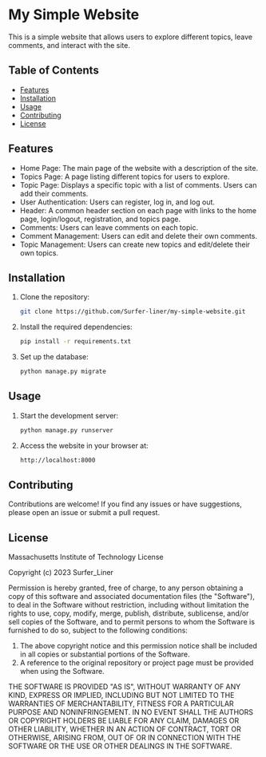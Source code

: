 # My Simple Website

This is a simple website that allows users to explore different topics, leave comments, and interact with the site.

## Table of Contents

- [Features](#features)
- [Installation](#installation)
- [Usage](#usage)
- [Contributing](#contributing)
- [License](#license)

## Features

- Home Page: The main page of the website with a description of the site.
- Topics Page: A page listing different topics for users to explore.
- Topic Page: Displays a specific topic with a list of comments. Users can add their comments.
- User Authentication: Users can register, log in, and log out.
- Header: A common header section on each page with links to the home page, login/logout, registration, and topics page.
- Comments: Users can leave comments on each topic.
- Comment Management: Users can edit and delete their own comments.
- Topic Management: Users can create new topics and edit/delete their own topics.

## Installation

1. Clone the repository:

   ```bash
   git clone https://github.com/Surfer-liner/my-simple-website.git

2. Install the required dependencies:

    ```bash
   pip install -r requirements.txt

3. Set up the database:

    ```bash
   python manage.py migrate

## Usage

1. Start the development server:

    ```bash
   python manage.py runserver

2. Access the website in your browser at:

    ```bash
    http://localhost:8000

## Contributing

Contributions are welcome! If you find any issues or have suggestions, please open an issue or submit a pull request.

## License

Massachusetts Institute of Technology License

Copyright (c) 2023 Surfer_Liner

Permission is hereby granted, free of charge, to any person obtaining a copy of this software and associated documentation files (the "Software"), to deal in the Software without restriction, including without limitation the rights to use, copy, modify, merge, publish, distribute, sublicense, and/or sell copies of the Software, and to permit persons to whom the Software is furnished to do so, subject to the following conditions:

1. The above copyright notice and this permission notice shall be included in all copies or substantial portions of the Software.
2. A reference to the original repository or project page must be provided when using the Software.

THE SOFTWARE IS PROVIDED "AS IS", WITHOUT WARRANTY OF ANY KIND, EXPRESS OR IMPLIED, INCLUDING BUT NOT LIMITED TO THE WARRANTIES OF MERCHANTABILITY, FITNESS FOR A PARTICULAR PURPOSE AND NONINFRINGEMENT. IN NO EVENT SHALL THE AUTHORS OR COPYRIGHT HOLDERS BE LIABLE FOR ANY CLAIM, DAMAGES OR OTHER LIABILITY, WHETHER IN AN ACTION OF CONTRACT, TORT OR OTHERWISE, ARISING FROM, OUT OF OR IN CONNECTION WITH THE SOFTWARE OR THE USE OR OTHER DEALINGS IN THE SOFTWARE.
